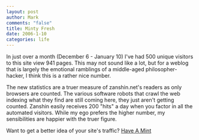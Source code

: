 ```yaml
--- 
layout: post
author: Mark
comments: "false"
title: Minty Fresh
date: 2006-1-10
categories: life
---
```

In just over a month (December 6 - January 10) I've had 500 unique visitors to this site view 941 pages. This may not sound like a lot, but for a weblog that is largely the emotional ramblings of a middle-aged philosopher-hacker, I think this is a rather nice number.

The new statistics are a truer measure of zanshin.net's readers as only browsers are counted. The various software robots that crawl the web indexing what they find are still coming here, they just aren't getting counted. Zanshin easily receives 200 "hits" a day when you factor in all the automated visitors. While my ego prefers the higher number, my sensibilities are happier with the truer figure.

Want to get a better idea of your site's traffic? <a href="http://haveamint.com" title="have a mint">Have A Mint</a>
